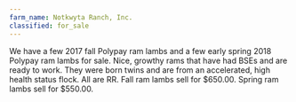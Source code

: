 ```yaml
---
farm_name: Notkwyta Ranch, Inc.
classified: for_sale
---
```


We have a few 2017 fall Polypay ram lambs and a few early spring 2018 Polypay ram lambs for sale.  Nice, growthy rams that have had BSEs and are ready to work.  They were born twins and are from an accelerated, high health status flock.  All are RR. Fall ram lambs sell for $650.00.  Spring ram lambs sell for $550.00.
